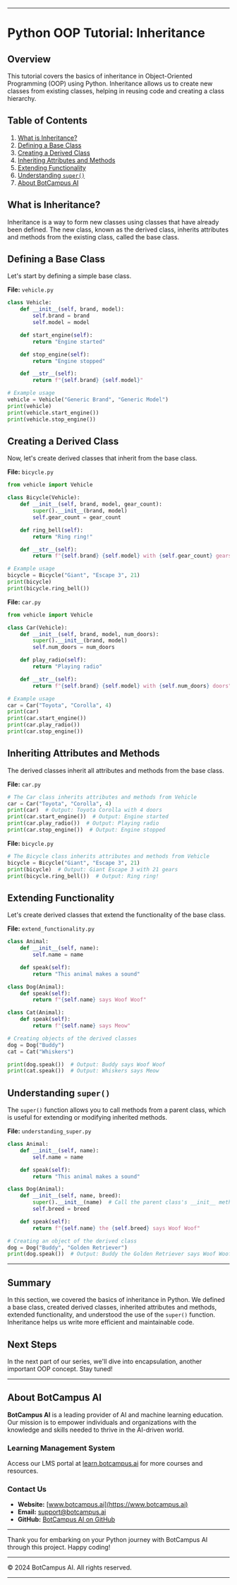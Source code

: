 
---

# Python OOP Tutorial: Inheritance

## Overview
This tutorial covers the basics of inheritance in Object-Oriented Programming (OOP) using Python. Inheritance allows us to create new classes from existing classes, helping in reusing code and creating a class hierarchy.

## Table of Contents
1. [What is Inheritance?](#what-is-inheritance)
2. [Defining a Base Class](#defining-a-base-class)
3. [Creating a Derived Class](#creating-a-derived-class)
4. [Inheriting Attributes and Methods](#inheriting-attributes-and-methods)
5. [Extending Functionality](#extending-functionality)
6. [Understanding `super()`](#understanding-super)
7. [About BotCampus AI](#about-botcampus-ai)

## What is Inheritance?
Inheritance is a way to form new classes using classes that have already been defined. The new class, known as the derived class, inherits attributes and methods from the existing class, called the base class.

## Defining a Base Class
Let's start by defining a simple base class.

**File:** `vehicle.py`
```python
class Vehicle:
    def __init__(self, brand, model):
        self.brand = brand
        self.model = model

    def start_engine(self):
        return "Engine started"

    def stop_engine(self):
        return "Engine stopped"

    def __str__(self):
        return f"{self.brand} {self.model}"

# Example usage
vehicle = Vehicle("Generic Brand", "Generic Model")
print(vehicle)
print(vehicle.start_engine())
print(vehicle.stop_engine())
```

## Creating a Derived Class
Now, let's create derived classes that inherit from the base class.

**File:** `bicycle.py`
```python
from vehicle import Vehicle

class Bicycle(Vehicle):
    def __init__(self, brand, model, gear_count):
        super().__init__(brand, model)
        self.gear_count = gear_count

    def ring_bell(self):
        return "Ring ring!"

    def __str__(self):
        return f"{self.brand} {self.model} with {self.gear_count} gears"

# Example usage
bicycle = Bicycle("Giant", "Escape 3", 21)
print(bicycle)
print(bicycle.ring_bell())
```

**File:** `car.py`
```python
from vehicle import Vehicle

class Car(Vehicle):
    def __init__(self, brand, model, num_doors):
        super().__init__(brand, model)
        self.num_doors = num_doors

    def play_radio(self):
        return "Playing radio"

    def __str__(self):
        return f"{self.brand} {self.model} with {self.num_doors} doors"

# Example usage
car = Car("Toyota", "Corolla", 4)
print(car)
print(car.start_engine())
print(car.play_radio())
print(car.stop_engine())
```

## Inheriting Attributes and Methods
The derived classes inherit all attributes and methods from the base class.

**File:** `car.py`
```python
# The Car class inherits attributes and methods from Vehicle
car = Car("Toyota", "Corolla", 4)
print(car)  # Output: Toyota Corolla with 4 doors
print(car.start_engine())  # Output: Engine started
print(car.play_radio())  # Output: Playing radio
print(car.stop_engine())  # Output: Engine stopped
```

**File:** `bicycle.py`
```python
# The Bicycle class inherits attributes and methods from Vehicle
bicycle = Bicycle("Giant", "Escape 3", 21)
print(bicycle)  # Output: Giant Escape 3 with 21 gears
print(bicycle.ring_bell())  # Output: Ring ring!
```

## Extending Functionality
Let's create derived classes that extend the functionality of the base class.

**File:** `extend_functionality.py`
```python
class Animal:
    def __init__(self, name):
        self.name = name

    def speak(self):
        return "This animal makes a sound"

class Dog(Animal):
    def speak(self):
        return f"{self.name} says Woof Woof"

class Cat(Animal):
    def speak(self):
        return f"{self.name} says Meow"

# Creating objects of the derived classes
dog = Dog("Buddy")
cat = Cat("Whiskers")

print(dog.speak())  # Output: Buddy says Woof Woof
print(cat.speak())  # Output: Whiskers says Meow
```

## Understanding `super()`
The `super()` function allows you to call methods from a parent class, which is useful for extending or modifying inherited methods.

**File:** `understanding_super.py`
```python
class Animal:
    def __init__(self, name):
        self.name = name

    def speak(self):
        return "This animal makes a sound"

class Dog(Animal):
    def __init__(self, name, breed):
        super().__init__(name)  # Call the parent class's __init__ method
        self.breed = breed

    def speak(self):
        return f"{self.name} the {self.breed} says Woof Woof"

# Creating an object of the derived class
dog = Dog("Buddy", "Golden Retriever")
print(dog.speak())  # Output: Buddy the Golden Retriever says Woof Woof
```

---

## Summary
In this section, we covered the basics of inheritance in Python. We defined a base class, created derived classes, inherited attributes and methods, extended functionality, and understood the use of the `super()` function. Inheritance helps us write more efficient and maintainable code.

## Next Steps
In the next part of our series, we'll dive into encapsulation, another important OOP concept. Stay tuned!

---

## About BotCampus AI

**BotCampus AI** is a leading provider of AI and machine learning education. Our mission is to empower individuals and organizations with the knowledge and skills needed to thrive in the AI-driven world.

### Learning Management System

Access our LMS portal at [learn.botcampus.ai](https://learn.botcampus.ai) for more courses and resources.

### Contact Us

- **Website:** [www.botcampus.ai](https://www.botcampus.ai)
- **Email:** support@botcampus.ai
- **GitHub:** [BotCampus AI on GitHub](https://github.com/Bot-Campus-AI/Python-Fundamentals)

---

Thank you for embarking on your Python journey with BotCampus AI through this project. Happy coding!

---

© 2024 BotCampus AI. All rights reserved.

---
